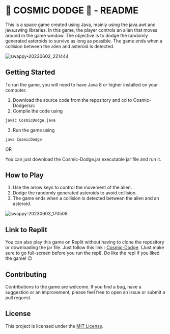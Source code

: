 # 👾 COSMIC DODGE 👾 - README

This is a space game created using Java, mainly using the java.awt and java.swing libraries. In this game, the player controls an alien that moves around in the game window. The objective is to dodge the randomly generated asteroids to survive as long as possible. The game ends when a collision between the alien and asteroid is detected.

![swappy-20230602_221444](https://github.com/sumitst05/Cosmic-Dodge/assets/106669732/ad83319b-9204-4122-a546-0d639282d84f)

## Getting Started
To run the game, you will need to have Java 8 or higher installed on your computer. 

1. Download the source code from the repository and cd to Cosmic-Dodge/src
2. Compile the code using 
```bash 
javac CosmicDodge.java
```
3. Run the game using 
```bash
java CosmicDodge
```

OR

You can just download the Cosmic-Dodge.jar executable jar file and run it.

## How to Play
1. Use the arrow keys to control the movement of the alien.
2. Dodge the randomly generated asteroids to avoid collision.
3. The game ends when a collision is detected between the alien and an asteroid.

![swappy-20230603_170508](https://github.com/sumitst05/Cosmic-Dodge/assets/106669732/3f67cc83-2cd5-443e-930f-c6b0a6449420)

## Link to Replit
You can also play this game on Replit without having to clone the repository or downloading the jar file.
Just follow this link : [Cosmic-Dodge](https://replit.com/@sumitst05/Cosmic-Dodge?v=1). (Just make sure to go full-screen before you run the repl). 
Do like the repl if you liked the game! 😉

## Contributing
Contributions to the game are welcome. If you find a bug, have a suggestion or an improvement, please feel free to open an issue or submit a pull request.

## License
This project is licensed under the [MIT License](LICENSE).
